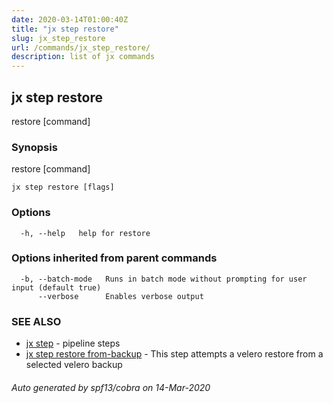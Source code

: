 ```yaml
---
date: 2020-03-14T01:00:40Z
title: "jx step restore"
slug: jx_step_restore
url: /commands/jx_step_restore/
description: list of jx commands
---
```

## jx step restore

restore [command]

### Synopsis

restore [command]

```
jx step restore [flags]
```

### Options

```
  -h, --help   help for restore
```

### Options inherited from parent commands

```
  -b, --batch-mode   Runs in batch mode without prompting for user input (default true)
      --verbose      Enables verbose output
```

### SEE ALSO

* [jx step](/commands/jx_step/)	 - pipeline steps
* [jx step restore from-backup](/commands/jx_step_restore_from-backup/)	 - This step attempts a velero restore from a selected velero backup

###### Auto generated by spf13/cobra on 14-Mar-2020
